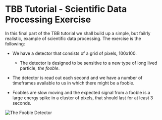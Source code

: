 # TBB Tutorial - Scientific Data Processing Exercise

In this final part of the TBB tutorial we shall build up a simple, but failrly
realistic, example of scientific data processing. The exercise is the
following:

- We have a detector that consists of a grid of pixels, 100x100.
 
  - The detector is designed to be sensitive to a new type of long lived
  particle, *the fooble*.
  
- The detector is read out each second and we have a number of timeframes
available to us in which there might be a fooble.

- Foobles are slow moving and the expected signal from a fooble is a large
energy spike in a cluster of pixels, that should last for at least 3 seconds.

![The Fooble Detector](https://graemes.web.cern.ch/graemes/teaching/gridka/fooble-sketch.png)

